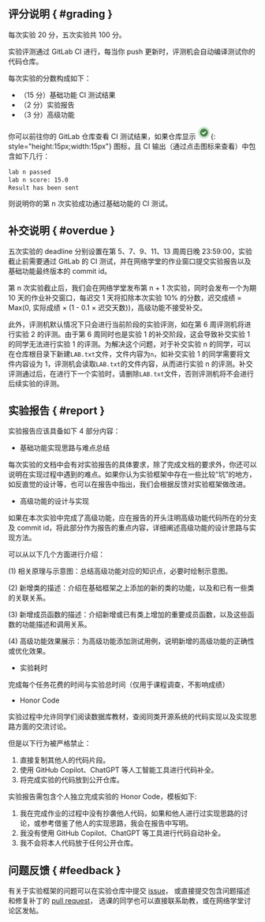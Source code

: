 ## 评分说明 { #grading }

每次实验 20 分，五次实验共 100 分。

实验评测通过 GitLab CI 进行，每当你 push 更新时，评测机会自动编译测试你的代码仓库。

每次实验的分数构成如下：

-   （15 分）基础功能 CI 测试结果
-   （2 分）实验报告
-   （3 分）高级功能

你可以前往你的 GitLab 仓库查看 CI 测试结果，如果仓库显示 ![](pics/gitlab-success.png){: style="height:15px;width:15px"} 图标，且 CI 输出（通过点击图标来查看）中包含如下几行：

```
lab n passed
lab n score: 15.0
Result has been sent
```

则说明你的第 n 次实验成功通过基础功能的 CI 测试。

## 补交说明 { #overdue }

五次实验的 deadline 分别设置在第 5、7、9、11、13 周周日晚 23:59:00，实验截止前需要通过 GitLab 的 CI 测试，并在网络学堂的作业窗口提交实验报告以及基础功能最终版本的 commit id。

第 n 次实验截止后，我们会在网络学堂发布第 n + 1 次实验，同时会发布一个为期 10 天的作业补交窗口，每迟交 1 天将扣除本次实验 10% 的分数，迟交成绩 = Max(0, 实际成绩 × (1 - 0.1 × 迟交天数))，高级功能不接受补交。

此外，评测机默认情况下只会进行当前阶段的实验评测，如在第 6 周评测机将进行实验 2 的评测。由于第 6 周同时也是实验 1 的补交阶段，这会导致补交实验 1 的同学无法进行实验 1 的评测。为解决这个问题，对于补交实验 n 的同学，可以在仓库根目录下新建`LAB.txt`文件，文件内容为`n`，如补交实验 1 的同学需要将文件内容设为 1，评测机会读取`LAB.txt`的文件内容，从而进行实验 n 的评测。补交评测通过后，在进行下一个实验时，请删除`LAB.txt`文件，否则评测机将不会进行后续实验的评测。

## 实验报告 { #report }

实验报告应该具备如下 4 部分内容：

-   基础功能实现思路与难点总结

每次实验的文档中会有对实验报告的具体要求，除了完成文档的要求外，你还可以说明在实现过程中遇到的难点。如果你认为实验框架中存在一些比较“坑”的地方，如反直觉的设计等，也可以在报告中指出，我们会根据反馈对实验框架做改进。

-   高级功能的设计与实现

如果在本次实验中完成了高级功能，应在报告的开头注明高级功能代码所在的分支及 commit id，将此部分作为报告的重点内容，详细阐述高级功能的设计思路与实现方法。

可以从以下几个方面进行介绍：

(1) 相关原理与示意图：总结高级功能对应的知识点，必要时绘制示意图。

(2) 新增类的描述：介绍在基础框架之上添加的新的类的功能，以及和已有一些类的关联关系。

(3) 新增成员函数的描述：介绍新增或已有类上增加的重要成员函数，以及这些函数的功能描述和调用关系。

(4) 高级功能效果展示：为高级功能添加测试用例，说明新增的高级功能的正确性或优化效果。

-   实验耗时

完成每个任务花费的时间与实验总时间（仅用于课程调查，不影响成绩）

-   Honor Code

实验过程中允许同学们阅读数据库教材，查阅同类开源系统的代码实现以及实现思路方面的交流讨论。

但是以下行为被严格禁止：

1. 直接复制其他人的代码片段。
2. 使用 GitHub Copilot、ChatGPT 等人工智能工具进行代码补全。
3. 将完成实验的代码放到公开仓库。

实验报告需包含个人独立完成实验的 Honor Code，模板如下:

1. 我在完成作业的过程中没有抄袭他人代码，如果和他人进行过实现思路的讨论，或参考借鉴了他人的实现思路，我会在报告中写明。
2. 我没有使用 GitHub Copilot、ChatGPT 等工具进行代码自动补全。
3. 我不会将本人代码放于任何公开仓库。

## 问题反馈 { #feedback }

有关于实验框架的问题可以在实验仓库中提交 [issue](https://github.com/thu-db/huadb/issues/new)，
或直接提交包含问题描述和修复补丁的 [pull request](https://github.com/thu-db/huadb/compare)，
选课的同学也可以直接联系助教，或在网络学堂讨论区发帖。
